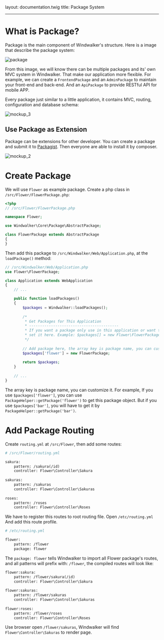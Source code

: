 layout: documentation.twig
title: Package System

---

# What is Package?

Package is the main component of Windwalker's structure. Here is a image that describe the package system:

![package](https://cloud.githubusercontent.com/assets/1639206/5579031/b4c50ed8-906e-11e4-8964-a1f2d949fc88.png)

From this image, we will know there can be multiple packages and its' own MVC system in Windwalker. That make our application
 more flexible. For example, we can create a `FrontendPackage` and an `AdminPackage` to maintain your front-end and back-end.
 And an `ApiPackage` to provide RESTful API for mobile APP.
 
Every package just similar to a little application, it contains MVC, routing, configuration and database schema:

![mockup_3](https://cloud.githubusercontent.com/assets/1639206/5579086/ff7483ea-906f-11e4-9663-31c9276493af.png)
  
## Use Package as Extension

Package can be extensions for other developer. You can create a package and submit it to [Packagist](https://packagist.org/).
Then everyone are able to install it by composer.

![mockup_2](https://cloud.githubusercontent.com/assets/1639206/5579085/ff715d8c-906f-11e4-92dc-43c3839e0ef8.png)

# Create Package

We will use `Flower` as example package. Create a php class in `/src/Flower/FlowerPackage.php`:

``` php
<?php
// /src/Flower/FlowerPackage.php

namespace Flower;

use Windwalker\Core\Package\AbstractPackage;

class FlowerPackage extends AbstractPackage
{
}
```

Then add this package to `/src/Windwalker/Web/Application.php`, at the `loadPackage()` method:

``` php
// /src/Windwalker/Web/Application.php
use Flower\FlowerPackage;

class Application extends WebApplication
{
    // ...

    public function loadPackages()
    {
        $packages = Windwalker::loadPackages();
    
        /*
         * Get Packages for This Application
         * -----------------------------------------
         * If you want a package only use in this application or want to override a global package,
         * set it here. Example: $packages[] = new Flower\FlowerPackage;
         */
    
        // Add package here, the array key is package name, you can customize it.
        $packages['flower'] = new FlowerPackage;
    
        return $packages;
    }
    
    // ...
}
```

The array key is package name, you can customize it. For example, If you use `$packages['flower']`, you can use `PackageHelper::getPackage('flower')`
to get this package object. But if you use `$packages['bar']`, you will have to get it by  `PackageHelper::getPackage('bar')`.

# Add Package Routing

Create `routing.yml` at `/src/Flower`, then add some routes:

``` apache
# /src/Flower/routing.yml

sakura:
    pattern: /sakura(/id)
    controller: Flower\Controller\Sakura
    
sakuras:
    pattern: /sakuras
    controller: Flower\Controller\Sakuras
    
roses:
    pattern: /roses
    controller: Flower\Controller\Roses
```

We have to register this routes to root routing file. Open `/etc/routing.yml` And add this route profile.

``` apache
# /etc/routing.yml

flower:
    pattern: /flower
    package: flower
```

The `package: flower` tells Windwalker to import all Flower package's routes, and all patterns will prefix with: `/flower`, 
the compiled routes will look like:

``` html
flower:sakura:
    pattern: /flower/sakura(/id)
    controller: Flower\Controller\Sakura
    
flower:sakuras:
    pattern: /flower/sakuras
    controller: Flower\Controller\Sakuras
    
flower:roses:
    pattern: /flower/roses
    controller: Flower\Controller\Roses
```

Use browser open `/flower/sakuras`, Windwalker will find `Flower\Controller\Sakuras` to render page.
